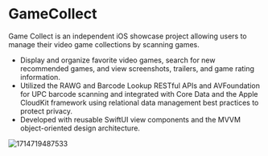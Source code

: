 # GameCollect
Game Collect is an independent iOS showcase project allowing users to manage their video game collections by scanning games.
- Display and organize favorite video games, search for new recommended games, and view screenshots, trailers, and game rating information.
- Utilized the RAWG and Barcode Lookup RESTful APIs and AVFoundation for UPC barcode scanning and integrated with Core Data and the Apple CloudKit framework using relational data management best practices to protect privacy.
- Developed with reusable SwiftUI view components and the MVVM object-oriented design architecture.

![1714719487533](https://github.com/AppleMac1976/GameCollect/assets/44842541/41d1fdcd-5edb-4433-9800-fa564da0121e)
